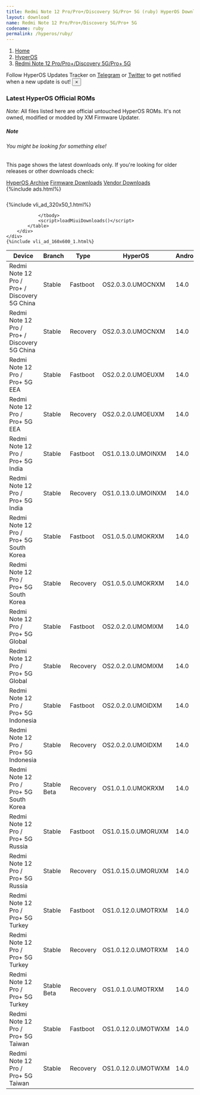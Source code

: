 ```yaml
---
title: Redmi Note 12 Pro/Pro+/Discovery 5G/Pro+ 5G (ruby) HyperOS Downloads
layout: download
name: Redmi Note 12 Pro/Pro+/Discovery 5G/Pro+ 5G
codename: ruby
permalink: /hyperos/ruby/
---
```

<nav aria-label="breadcrumb">
    <ol class="breadcrumb">
        <li class="breadcrumb-item"><a href="/">Home</a></li>
        <li class="breadcrumb-item"><a href="/hyperos/">HyperOS</a></li>
        <li class="breadcrumb-item active" aria-current="page"><a href="/hyperos/ruby/">Redmi Note 12 Pro/Pro+/Discovery 5G/Pro+ 5G</a></li>
    </ol>
</nav>
<div class="alert alert-primary alert-dismissible fade show" role="alert">
    Follow HyperOS Updates Tracker on <a href="https://t.me/MIUIUpdatesTracker" class="alert-link">Telegram</a>
     or <a href="https://twitter.com/MiFwUpdater" class="alert-link">Twitter</a> to get notified when a new update is out!
    <button type="button" class="close" data-dismiss="alert" aria-label="Close">
        <span aria-hidden="true">&times;</span>
    </button>
</div>

### Latest HyperOS Official ROMs
*Note*: All files listed here are official untouched HyperOS ROMs. It's not owned, modified or modded by XM Firmware Updater.
<div class="card">
  <div class="card-body">
    <h5 class="card-title">Note</h5>
    <h6 class="card-subtitle mb-2 text-muted">You might be looking for something else!</h6>
    <p class="card-text">This page shows the latest downloads only.
     If you're looking for older releases or other downloads check:</p>
    <a href="/archive/hyperos/ruby/" class="card-link">HyperOS Archive</a>
    <a href="/firmware/ruby/" class="card-link">Firmware Downloads</a>
    <a href="/vendor/ruby/" class="card-link">Vendor Downloads</a>
  </div>
</div>
{%include ads.html%}
<div class="row justify-content-center">
    <div class="col-10">
        <div class="table-responsive-md" style="margin-top: 25px;">
            {%include vli_ad_320x50_1.html%}
            <table id="miui" class="display dt-responsive nowrap compact table table-striped table-hover table-sm">
                <thead class="thead-dark">
                    <tr>
                        <th data-ref="device">Device</th>
                        <th data-ref="branch">Branch</th>
                        <th data-ref="type">Type</th>
                        <th data-ref="miui">HyperOS</th>
                        <th data-ref="android">Android</th>
                        <th data-ref="size">Size</th>
                        <th data-ref="size">Date</th>
                        <th data-ref="link">Link</th>
                    </tr>
                </thead>
                <tbody>
                <tr><td>Redmi Note 12 Pro / Pro+ / Discovery 5G China</td><td>Stable</td><td>Fastboot</td><td>OS2.0.3.0.UMOCNXM</td><td>14.0</td><td>7.1 GB</td><td>2025-04-17</td><td><a href="/hyperos/ruby/stable/OS2.0.3.0.UMOCNXM/">Download</a></td></tr>
<tr><td>Redmi Note 12 Pro / Pro+ / Discovery 5G China</td><td>Stable</td><td>Recovery</td><td>OS2.0.3.0.UMOCNXM</td><td>14.0</td><td>5.7 GB</td><td>2025-04-22</td><td><a href="/hyperos/ruby/stable/OS2.0.3.0.UMOCNXM/">Download</a></td></tr>
<tr><td>Redmi Note 12 Pro / Pro+ 5G EEA</td><td>Stable</td><td>Fastboot</td><td>OS2.0.2.0.UMOEUXM</td><td>14.0</td><td>7.0 GB</td><td>2025-04-28</td><td><a href="/hyperos/ruby/stable/OS2.0.2.0.UMOEUXM/">Download</a></td></tr>
<tr><td>Redmi Note 12 Pro / Pro+ 5G EEA</td><td>Stable</td><td>Recovery</td><td>OS2.0.2.0.UMOEUXM</td><td>14.0</td><td>5.2 GB</td><td>2025-05-10</td><td><a href="/hyperos/ruby/stable/OS2.0.2.0.UMOEUXM/">Download</a></td></tr>
<tr><td>Redmi Note 12 Pro / Pro+ 5G India</td><td>Stable</td><td>Fastboot</td><td>OS1.0.13.0.UMOINXM</td><td>14.0</td><td>6.1 GB</td><td>2025-04-17</td><td><a href="/hyperos/ruby/stable/OS1.0.13.0.UMOINXM/">Download</a></td></tr>
<tr><td>Redmi Note 12 Pro / Pro+ 5G India</td><td>Stable</td><td>Recovery</td><td>OS1.0.13.0.UMOINXM</td><td>14.0</td><td>4.7 GB</td><td>2025-04-24</td><td><a href="/hyperos/ruby/stable/OS1.0.13.0.UMOINXM/">Download</a></td></tr>
<tr><td>Redmi Note 12 Pro / Pro+ 5G South Korea</td><td>Stable</td><td>Fastboot</td><td>OS1.0.5.0.UMOKRXM</td><td>14.0</td><td>6.7 GB</td><td>2025-03-07</td><td><a href="/hyperos/ruby/stable/OS1.0.5.0.UMOKRXM/">Download</a></td></tr>
<tr><td>Redmi Note 12 Pro / Pro+ 5G South Korea</td><td>Stable</td><td>Recovery</td><td>OS1.0.5.0.UMOKRXM</td><td>14.0</td><td>4.9 GB</td><td>2025-03-17</td><td><a href="/hyperos/ruby/stable/OS1.0.5.0.UMOKRXM/">Download</a></td></tr>
<tr><td>Redmi Note 12 Pro / Pro+ 5G Global</td><td>Stable</td><td>Fastboot</td><td>OS2.0.2.0.UMOMIXM</td><td>14.0</td><td>7.3 GB</td><td>2025-04-14</td><td><a href="/hyperos/ruby/stable/OS2.0.2.0.UMOMIXM/">Download</a></td></tr>
<tr><td>Redmi Note 12 Pro / Pro+ 5G Global</td><td>Stable</td><td>Recovery</td><td>OS2.0.2.0.UMOMIXM</td><td>14.0</td><td>5.0 GB</td><td>2025-04-25</td><td><a href="/hyperos/ruby/stable/OS2.0.2.0.UMOMIXM/">Download</a></td></tr>
<tr><td>Redmi Note 12 Pro / Pro+ 5G Indonesia</td><td>Stable</td><td>Fastboot</td><td>OS2.0.2.0.UMOIDXM</td><td>14.0</td><td>6.8 GB</td><td>2025-04-28</td><td><a href="/hyperos/ruby/stable/OS2.0.2.0.UMOIDXM/">Download</a></td></tr>
<tr><td>Redmi Note 12 Pro / Pro+ 5G Indonesia</td><td>Stable</td><td>Recovery</td><td>OS2.0.2.0.UMOIDXM</td><td>14.0</td><td>4.9 GB</td><td>2025-05-10</td><td><a href="/hyperos/ruby/stable/OS2.0.2.0.UMOIDXM/">Download</a></td></tr>
<tr><td>Redmi Note 12 Pro / Pro+ 5G South Korea</td><td>Stable Beta</td><td>Recovery</td><td>OS1.0.1.0.UMOKRXM</td><td>14.0</td><td>4.8 GB</td><td>2024-03-01</td><td><a href="/hyperos/ruby/stable beta/OS1.0.1.0.UMOKRXM/">Download</a></td></tr>
<tr><td>Redmi Note 12 Pro / Pro+ 5G Russia</td><td>Stable</td><td>Fastboot</td><td>OS1.0.15.0.UMORUXM</td><td>14.0</td><td>7.0 GB</td><td>2025-04-13</td><td><a href="/hyperos/ruby/stable/OS1.0.15.0.UMORUXM/">Download</a></td></tr>
<tr><td>Redmi Note 12 Pro / Pro+ 5G Russia</td><td>Stable</td><td>Recovery</td><td>OS1.0.15.0.UMORUXM</td><td>14.0</td><td>4.8 GB</td><td>2025-04-17</td><td><a href="/hyperos/ruby/stable/OS1.0.15.0.UMORUXM/">Download</a></td></tr>
<tr><td>Redmi Note 12 Pro / Pro+ 5G Turkey</td><td>Stable</td><td>Fastboot</td><td>OS1.0.12.0.UMOTRXM</td><td>14.0</td><td>6.3 GB</td><td>2025-04-17</td><td><a href="/hyperos/ruby/stable/OS1.0.12.0.UMOTRXM/">Download</a></td></tr>
<tr><td>Redmi Note 12 Pro / Pro+ 5G Turkey</td><td>Stable</td><td>Recovery</td><td>OS1.0.12.0.UMOTRXM</td><td>14.0</td><td>4.8 GB</td><td>2025-04-24</td><td><a href="/hyperos/ruby/stable/OS1.0.12.0.UMOTRXM/">Download</a></td></tr>
<tr><td>Redmi Note 12 Pro / Pro+ 5G Turkey</td><td>Stable Beta</td><td>Recovery</td><td>OS1.0.1.0.UMOTRXM</td><td>14.0</td><td>4.7 GB</td><td>2024-03-18</td><td><a href="/hyperos/ruby/stable beta/OS1.0.1.0.UMOTRXM/">Download</a></td></tr>
<tr><td>Redmi Note 12 Pro / Pro+ 5G Taiwan</td><td>Stable</td><td>Fastboot</td><td>OS1.0.12.0.UMOTWXM</td><td>14.0</td><td>6.2 GB</td><td>2025-04-17</td><td><a href="/hyperos/ruby/stable/OS1.0.12.0.UMOTWXM/">Download</a></td></tr>
<tr><td>Redmi Note 12 Pro / Pro+ 5G Taiwan</td><td>Stable</td><td>Recovery</td><td>OS1.0.12.0.UMOTWXM</td><td>14.0</td><td>4.7 GB</td><td>2025-04-24</td><td><a href="/hyperos/ruby/stable/OS1.0.12.0.UMOTWXM/">Download</a></td></tr>

                </tbody>
                <script>loadMiuiDownloads()</script>
            </table>
        </div>
    </div>
    {%include vli_ad_160x600_1.html%}
</div>
